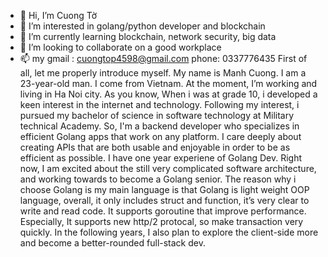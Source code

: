 - 👋 Hi, I’m Cuong Tờ
- 👀 I’m interested in golang/python developer and blockchain 
- 🌱 I’m currently learning blockchain, network security, big data
- 💞️ I’m looking to collaborate on a good workplace 
- 📫 my gmail : cuongtop4598@gmail.com  phone: 0337776435
  First of all, let me properly introduce myself. My name is Manh Cuong. I am a 23-year-old man.  I come from Vietnam. At the moment, I’m working and living in Ha Noi city. As you know, When i was at grade 10, i developed a keen interest in the internet and technology. Following my interest, i pursued my bachelor of science in software technology at Military technical Academy. So, I'm a backend developer who specializes in efficient Golang apps that work on any platform. I care deeply about creating APIs that are both usable and enjoyable in order to be as efficient as possible. I have one year experiene of Golang Dev. 
  Right now, I am excited about the still very complicated software architecture, and working towards to become a Golang senior. The reason why i choose Golang is my main language is that Golang is light weight OOP language, overall, it only includes struct and function, it’s very clear to write and read code. It  supports goroutine that improve performance. Especially, It supports new http/2 protocal, so make transaction very quickly. In the following years, I also plan to explore the 	client-side more and become a better-rounded full-stack dev.
